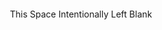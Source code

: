 


  <br />
  <br />
  <br />
  <br />
  <br />
  <br />
<p align="center">This Space Intentionally Left Blank</p>


